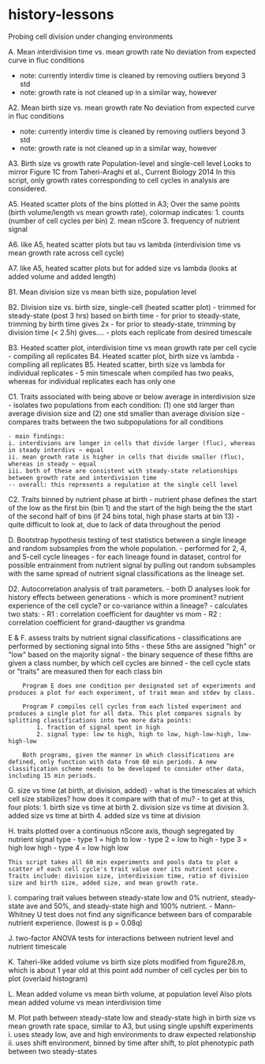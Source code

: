 # history-lessons
Probing cell division under changing environments


A. Mean interdivision time vs. mean growth rate
   No deviation from expected curve in fluc conditions
   - note: currently interdiv time is cleaned by removing outliers beyond 3 std
   - note: growth rate is not cleaned up in a similar way, however

A2. Mean birth size vs. mean growth rate
   No deviation from expected curve in fluc conditions
   - note: currently interdiv time is cleaned by removing outliers beyond 3 std
   - note: growth rate is not cleaned up in a similar way, however

A3. Birth size vs growth rate
    Population-level and single-cell level
    Looks to mirror Figure 1C from Taheri-Araghi et al., Current Biology 2014
    In this script, only growth rates corresponding to cell cycles in analysis are considered.

A5. Heated scatter plots of the bins plotted in A3;
	Over the same points (birth volume/length vs mean growth rate), colormap indicates:
		1. counts (number of cell cycles per bin)
		2. mean nScore
		3. frequency of nutrient signal 

A6. like A5, heated scatter plots but tau vs lambda
	(interdivision time vs mean growth rate across cell cycle)
	
A7. like A5, heated scatter plots but for added size vs lambda
	(looks at added volume and added length)

B1. Mean division size vs mean birth size, population level


B2. Division size vs. birth size, single-cell (heated scatter plot)
	- trimmed for steady-state (post 3 hrs) based on birth time
	- for prior to steady-state, trimming by birth time gives 2x
	- for prior to steady-state, trimming by division time (< 2.5h) gives....
	- plots each replicate from desired timescale

B3. Heated scatter plot, interdivision time vs mean growth rate per cell cycle
	- compiling all replicates
B4. Heated scatter plot, birth size vs lambda
	- compiling all replicates
B5. Heated scatter, birth size vs lambda for individual replicates
	- 5 min timescale when compiled has two peaks, whereas for individual replicates each has only one


C1. Traits associated with being above or below average in interdivision size
	- isolates two populations from each condition: (1) one std larger than average division size and (2) one std smaller than average division size
	- compares traits between the two subpopulations for all conditions

	- main findings:
	i. interdivions are longer in cells that divide larger (fluc), whereas in steady interdivs ~ equal
	ii. mean growth rate is higher in cells that divide smaller (fluc), whereas in steady ~ equal
	iii. both of these are consistent with steady-state relationships between growth rate and interdivision time
	-- overall: this represents a regulation at the single cell level



C2. Traits binned by nutrient phase at birth
	- nutrient phase defines the start of the low as the first bin (bin 1) and the start of the high being the the start of the second half of bins (if 24 bins total, high phase starts at bin 13) 
	- quite difficult to look at, due to lack of data throughout the period



D. Bootstrap hypothesis testing of test statistics between a single lineage and random subsamples from the whole population.
	- performed for 2, 4, and 5-cell cycle lineages
	- for each lineage found in dataset, control for possible entrainment from nutrient signal by pulling out random subsamples with the same spread of nutrient signal classifications as the lineage set.

D2. Autocorrelation analysis of trait parameters.
	- both D analyses look for history effects between generations
	- which is more prominent? nutrient experience of the cell cycle? or co-variance within a lineage?
	- calculates two stats:
	-    R1 : correlation coefficient for daughter vs mom
	-    R2 : correlation coefficient for grand-daugther vs grandma





E & F. assess traits by nutrient signal classifications
		- classifications are performed by sectioning signal into 5ths
		- these 5ths are assigned "high" or "low" based on the majority signal
		- the binary sequence of these fifths are given a class number, by which cell cycles are binned
		- the cell cycle stats or "traits" are measured then for each class bin

		Program E does one condition per designated set of experiments and produces a plot for each experiment, of trait mean and stdev by class.

		Program F compiles cell cycles from each listed experiment and produces a single plot for all data. This plot compares signals by splitting classifications into two more data points:
			1. fraction of signal spent in high
			2. signal type: low to high, high to low, high-low-high, low-high-low

		Both programs, given the manner in which classifications are defined, only function with data from 60 min periods. A new classification scheme needs to be developed to consider other data, including 15 min periods.



G. size vs time (at birth, at division, added)
	- what is the timescales at which cell size stabilizes? how does it compare with that of mu?
	- to get at this, four plots:
	1. birth size vs time at birth
	2. division size vs time at division
	3. added size vs time at birth
	4. added size vs time at division



H. traits plotted over a continuous nScore axis, though segregated by nutrient signal type
	- type 1 = high to low
	- type 2 = low to high
	- type 3 = high low high
	- type 4 = low high low

	This script takes all 60 min experiments and pools data to plot a scatter of each cell cycle's trait value over its nutrient score. Traits include: division size, interdivision time, ratio of division size and birth size, added size, and mean growth rate.



I. comparing trait values between steady-state low and 0% nutrient, steady-state ave and 50%, and steady-state high and 100% nutrient.
	- Mann-Whitney U test does not find any significance between bars of comparable nutrient experience. (lowest is p = 0.08q) 



J. two-factor ANOVA
   tests for interactions between nutrient level and nutrient timescale


K. Taheri-like added volume vs birth size plots
   modified from figure28.m, which is about 1 year old at this point
   add number of cell cycles per bin to plot (overlaid histogram)



L. Mean added volume vs mean birth volume, at population level
   Also plots mean added volume vs mean interdivision time


M. Plot path between steady-state low and steady-state high in birth size vs mean growth 	rate space, similar to A3, but using single upshift experiments
		i. uses steady low, ave and high environments to draw expected relationship
		ii. uses shift environment, binned by time after shift, to plot phenotypic path between two steady-states

